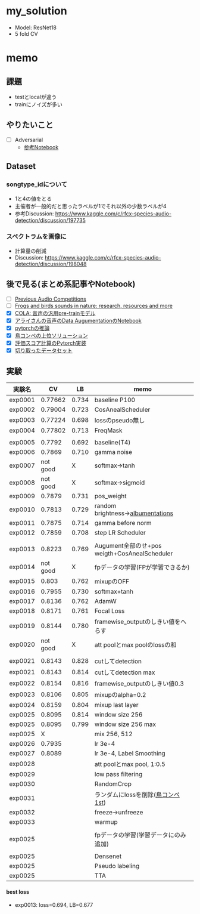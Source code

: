 # my_solution
- Model: ResNet18
- 5 fold CV

# memo

## 課題
- testとlocalが違う
- trainにノイズが多い

## やりたいこと
- [ ] Adversarial
  - [参考Notebook](https://www.kaggle.com/tunguz/adversarial-rainforest)

## Dataset
### songtype_idについて
- 1と4の値をとる
- 主催者が一般的だと思ったラベルが1でそれ以外の少数ラベルが4
- 参考Discussion: https://www.kaggle.com/c/rfcx-species-audio-detection/discussion/197735

### スペクトラムを画像に
- 計算量の削減
- Discussion: https://www.kaggle.com/c/rfcx-species-audio-detection/discussion/198048

## 後で見る(まとめ系記事やNotebook)
- [ ] [Previous Audio Competitions](https://www.kaggle.com/c/rfcx-species-audio-detection/discussion/197737)
- [ ] [Frogs and birds sounds in nature: research, resources and more](https://www.kaggle.com/c/rfcx-species-audio-detection/discussion/197751)
- [x] [COLA: 音声の汎用pre-trainモデル](https://www.kaggle.com/c/rfcx-species-audio-detection/discussion/197805)
- [x] [アライさんの音声のData AugumentationのNotebook](https://www.kaggle.com/hidehisaarai1213/rfcx-audio-data-augmentation-japanese-english)
- [x] [pytorchの推論](https://www.kaggle.com/kneroma/inference-resnest-rfcx-audio-detection)
- [x] [鳥コンペの上位ソリューション](https://www.kaggle.com/c/rfcx-species-audio-detection/discussion/197873)
- [x] [評価スコア計算のPytorch実装](https://www.kaggle.com/c/rfcx-species-audio-detection/discussion/198418)
- [x] [切り取ったデータセット](https://www.kaggle.com/c/rfcx-species-audio-detection/discussion/199025)

## 実験

|実験名|CV|LB|memo|
|--|--|--|--|
|exp0001|0.77662|0.734|baseline P100|
|exp0002|0.79004|0.723|CosAnealScheduler|
|exp0003|0.77224|0.698|lossのpseudo無し|
|exp0004|0.77802|0.713|FreqMask|
|||||
|exp0005|0.7792|0.692|baseline(T4)|
|exp0006|0.7869|0.710|gamma noise|
|exp0007|not good|X|softmax→tanh|
|exp0008|not good|X|softmax→sigmoid|
|exp0009|0.7879|0.731|pos_weight|
|exp0010|0.7813|0.729|random brightness→[albumentations](https://github.com/albumentations-team/albumentations)|
|exp0011|0.7875|0.714|gamma before norm|
|exp0012|0.7859|0.708|step LR Scheduler|
|||||
|exp0013|0.8223|0.769|Augument全部のせ+pos weigth+CosAnealScheduler|
|exp0014|not good|X|fpデータの学習(FPが学習できるか)|
|exp0015|0.803|0.762|mixupのOFF|
|exp0016|0.7955|0.730|softmax+tanh|
|exp0017|0.8136|0.762|AdamW|
|exp0018|0.8171|0.761|Focal Loss|
|exp0019|0.8144|0.780|framewise_outputのしきい値をへらす|
|exp0020|not good|X|att poolとmax poolのlossの和|
|||||
|exp0021|0.8143|0.828|cutしてdetection|
|exp0021|0.8143|0.814|cutしてdetection max|
|exp0022|0.8154|0.816|framewise_outputのしきい値0.3|
|exp0023|0.8106|0.805|mixupのalpha=0.2|
|exp0024|0.8159|0.804|mixup last layer|
|exp0025|0.8095|0.814|window size 256|
|exp0025|0.8095|0.799|window size 256 max|
|exp0025|X||mix 256, 512|
|exp0026|0.7935||lr 3e-4|
|exp0027|0.8089||lr 3e-4, Label Smoothing|
|exp0028|||att poolとmax pool, 1:0.5|
|exp0029|||low pass filtering|
|exp0030|||RandomCrop|
|exp0031|||ランダムにlossを削除([鳥コンペ1st](https://www.kaggle.com/c/birdsong-recognition/discussion/183208))|
|exp0032|||freeze->unfreeze|
|exp0033|||warmup|
|||||
|exp0025|||fpデータの学習(学習データにのみ追加)|
|||||
|exp0025|||Densenet|
|exp0025|||Pseudo labeling|
|exp0025|||TTA|

#### best loss
- exp0013: loss=0.694, LB=0.677
